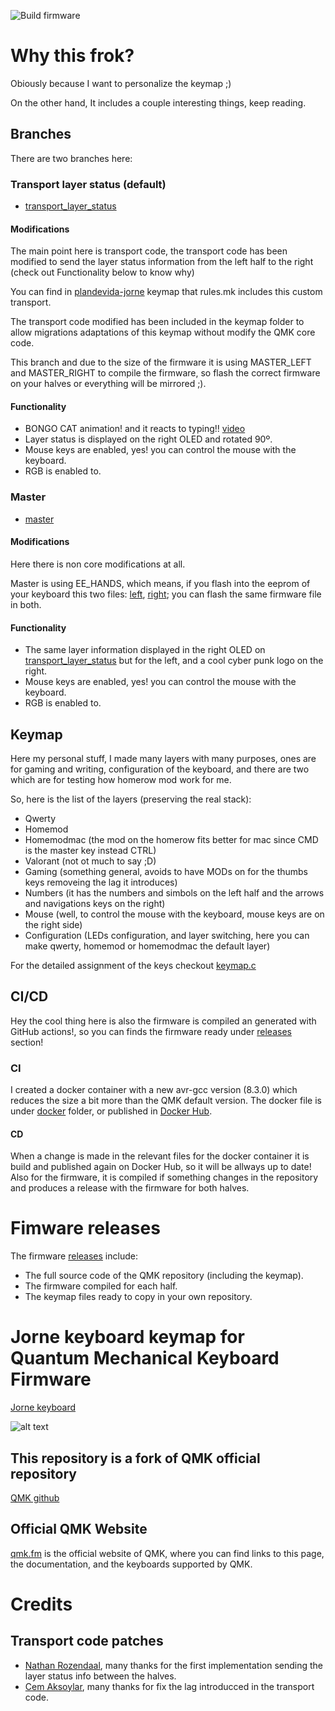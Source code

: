 ![Build firmware](https://github.com/plandevida/qmk_firmware/workflows/Build%20firmware/badge.svg?branch=transport_layer_status)

# Why this frok?
Obiously because I want to personalize the keymap ;)

On the other hand, It includes a couple interesting things, keep reading.

## Branches
There are two branches here:

### Transport layer status (default)
* [transport_layer_status](https://github.com/plandevida/qmk_firmware/tree/transport_layer_status)

#### Modifications
The main point here is transport code, the transport code has been modified to send the layer status information from the left half to the right (check out Functionality below to know why)

You can find in [plandevida-jorne](https://github.com/plandevida/qmk_firmware/tree/transport_layer_status/keyboards/crkbd/keymaps/plandevida-jorne) keymap that rules.mk includes this custom transport.

The transport code modified has been included in the keymap folder to allow migrations adaptations of this keymap without modify the QMK core code.

This branch and due to the size of the firmware it is using MASTER_LEFT and MASTER_RIGHT to compile the firmware, so flash the correct firmware on your halves or everything will be mirrored ;).

#### Functionality
* BONGO CAT animation! and it reacts to typing!! [video](https://discord.com/channels/574598631399751680/574739675013578753/795365516813533194)
* Layer status is displayed on the right OLED and rotated 90º.
* Mouse keys are enabled, yes! you can control the mouse with the keyboard.
* RGB is enabled to.

### Master
* [master](https://github.com/plandevida/qmk_firmware/tree/master)

#### Modifications
Here there is non core modifications at all.

Master is using EE_HANDS, which means, if you flash into the eeprom of your keyboard this two files: [left](https://github.com/plandevida/qmk_firmware/blob/transport_layer_status/quantum/split_common/eeprom-lefthand.eep), [right](https://github.com/plandevida/qmk_firmware/blob/transport_layer_status/quantum/split_common/eeprom-righthand.eep); you can flash the same firmware file in both.

#### Functionality
* The same layer information displayed in the right OLED on [transport_layer_status](https://github.com/plandevida/qmk_firmware/tree/transport_layer_status) but for the left, and a cool cyber punk logo on the right.
* Mouse keys are enabled, yes! you can control the mouse with the keyboard.
* RGB is enabled to.

## Keymap
Here my personal stuff, I made many layers with many purposes, ones are for gaming and writing, configuration of the keyboard, and there are two which are for testing how homerow mod work for me.

So, here is the list of the layers (preserving the real stack):
* Qwerty
* Homemod
* Homemodmac (the mod on the homerow fits better for mac since CMD is the master key instead CTRL)
* Valorant (not ot much to say ;D)
* Gaming (something general, avoids to have MODs on for the thumbs keys removeing the lag it introduces)
* Numbers (it has the numbers and simbols on the left half and the arrows and navigations keys on the right)
* Mouse (well, to control the mouse with the keyboard, mouse keys are on the right side)
* Configuration (LEDs configuration, and layer switching, here you can make qwerty, homemod or homemodmac the default layer)

For the detailed assignment of the keys checkout [keymap.c](https://github.com/plandevida/qmk_firmware/blob/transport_layer_status/keyboards/crkbd/keymaps/plandevida-jorne/keymap.c)

## CI/CD
Hey the cool thing here is also the firmware is compiled an generated with GitHub actions!, so you can finds the firmware ready under [releases](https://github.com/plandevida/qmk_firmware/releases) section!

### CI
I created a docker container with a new avr-gcc version (8.3.0) which reduces the size a bit more than the QMK default version.
The docker file is under [docker](https://github.com/plandevida/qmk_firmware/tree/transport_layer_status/docker) folder, or published in [Docker Hub](https://hub.docker.com/repository/docker/plandevida/qmk_basedevel).

#### CD
When a change is made in the relevant files for the docker container it is build and published again on Docker Hub, so it will be allways up to date!
Also for the firmware, it is compiled if something changes in the repository and produces a release with the firmware for both halves.

# Fimware releases
The firmware [releases](https://github.com/plandevida/qmk_firmware/releases) include:
* The full source code of the QMK repository (including the keymap).
* The firmware compiled for each half.
* The keymap files ready to copy in your own repository.

# Jorne keyboard keymap for Quantum Mechanical Keyboard Firmware

[Jorne keyboard](https://github.com/joric/jorne/wiki)

![alt text](https://camo.githubusercontent.com/9254df4202c77b31b4634170f2b75fd5fb5153a7a151aba97292106e04b5990f/68747470733a2f2f692e696d6775722e636f6d2f5566745a435a532e6a7067)

## This repository is a fork of QMK official repository

[QMK github](https://github.com/qmk/qmk_firmware)

## Official QMK Website

[qmk.fm](https://qmk.fm) is the official website of QMK, where you can find links to this page, the documentation, and the keyboards supported by QMK.

# Credits
## Transport code patches
* [Nathan Rozendaal](https://github.com/Nathan-Rozendaal), many thanks for the first implementation sending the layer status info between the halves.
* [Cem Aksoylar](https://github.com/caksoylar), many thanks for fix the lag introducced in the transport code.
